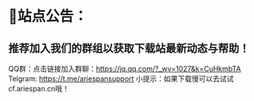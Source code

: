 # 📢站点公告：
## 推荐加入我们的群组以获取下载站最新动态与帮助！
QQ群：点击链接加入群聊：https://jq.qq.com/?_wv=1027&k=CuHkmbTA
Telgram: https://t.me/ariespansupport
小提示：如果下载慢可以去试试cf.ariespan.cn哦！

